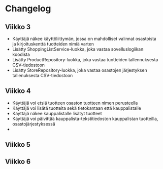 # Changelog

## Viikko 3

- Käyttäjä näkee käyttöliittymän, jossa on mahdolliset valinnat osastoista ja kirjoituskenttä tuotteiden nimiä varten
- Lisätty ShoppingListService-luokka, joka vastaa sovelluslogiikan koodista
- Lisätty ProductRepository-luokka, joka vastaa tuotteiden tallennuksesta CSV-tiedostoon
- Lisätty StoreRepository-luokka, joka vastaa osastojen järjestyksen tallenuksesta CSV-tiedostoon

## Viikko 4

- Käyttäjä voi etsiä tuotteen osaston tuotteen nimen perusteella
- Käyttäjä voi lisätä tuotteita sekä tietokantaan että kauppalistalle
- Käyttäjä näkee kauppalistalle lisätyt tuotteet
- Käyttäjä voi päivittää kauppalista-tekstitiedoston kauppalistan tuotteilla, osastojärjestyksessä
- 
## Viikko 5

## Viikko 6


